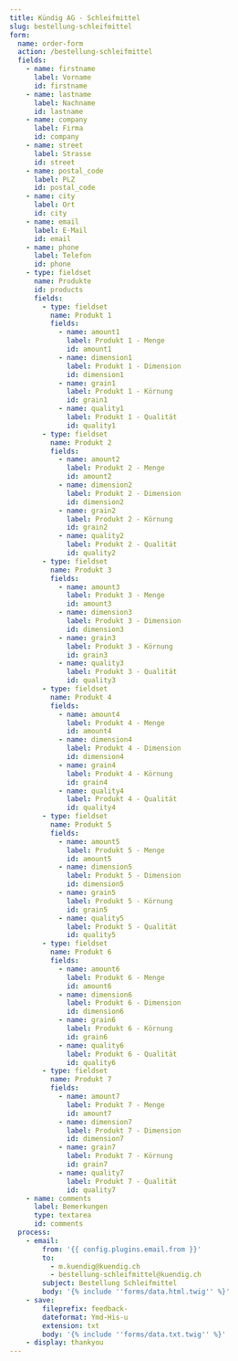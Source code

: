```yaml
---
title: Kündig AG - Schleifmittel
slug: bestellung-schleifmittel
form:
  name: order-form
  action: /bestellung-schleifmittel
  fields:
    - name: firstname
      label: Vorname
      id: firstname
    - name: lastname
      label: Nachname
      id: lastname
    - name: company
      label: Firma
      id: company
    - name: street
      label: Strasse
      id: street
    - name: postal_code
      label: PLZ
      id: postal_code
    - name: city
      label: Ort
      id: city
    - name: email
      label: E-Mail
      id: email
    - name: phone
      label: Telefon
      id: phone
    - type: fieldset
      name: Produkte
      id: products
      fields:
        - type: fieldset
          name: Produkt 1
          fields:
            - name: amount1
              label: Produkt 1 - Menge
              id: amount1
            - name: dimension1
              label: Produkt 1 - Dimension
              id: dimension1
            - name: grain1
              label: Produkt 1 - Körnung
              id: grain1
            - name: quality1
              label: Produkt 1 - Qualität
              id: quality1
        - type: fieldset
          name: Produkt 2
          fields:
            - name: amount2
              label: Produkt 2 - Menge
              id: amount2
            - name: dimension2
              label: Produkt 2 - Dimension
              id: dimension2
            - name: grain2
              label: Produkt 2 - Körnung
              id: grain2
            - name: quality2
              label: Produkt 2 - Qualität
              id: quality2
        - type: fieldset
          name: Produkt 3
          fields:
            - name: amount3
              label: Produkt 3 - Menge
              id: amount3
            - name: dimension3
              label: Produkt 3 - Dimension
              id: dimension3
            - name: grain3
              label: Produkt 3 - Körnung
              id: grain3
            - name: quality3
              label: Produkt 3 - Qualität
              id: quality3
        - type: fieldset
          name: Produkt 4
          fields:
            - name: amount4
              label: Produkt 4 - Menge
              id: amount4
            - name: dimension4
              label: Produkt 4 - Dimension
              id: dimension4
            - name: grain4
              label: Produkt 4 - Körnung
              id: grain4
            - name: quality4
              label: Produkt 4 - Qualität
              id: quality4
        - type: fieldset
          name: Produkt 5
          fields:
            - name: amount5
              label: Produkt 5 - Menge
              id: amount5
            - name: dimension5
              label: Produkt 5 - Dimension
              id: dimension5
            - name: grain5
              label: Produkt 5 - Körnung
              id: grain5
            - name: quality5
              label: Produkt 5 - Qualität
              id: quality5
        - type: fieldset
          name: Produkt 6
          fields:
            - name: amount6
              label: Produkt 6 - Menge
              id: amount6
            - name: dimension6
              label: Produkt 6 - Dimension
              id: dimension6
            - name: grain6
              label: Produkt 6 - Körnung
              id: grain6
            - name: quality6
              label: Produkt 6 - Qualität
              id: quality6
        - type: fieldset
          name: Produkt 7
          fields:
            - name: amount7
              label: Produkt 7 - Menge
              id: amount7
            - name: dimension7
              label: Produkt 7 - Dimension
              id: dimension7
            - name: grain7
              label: Produkt 7 - Körnung
              id: grain7
            - name: quality7
              label: Produkt 7 - Qualität
              id: quality7
    - name: comments
      label: Bemerkungen
      type: textarea
      id: comments
  process:
    - email:
        from: '{{ config.plugins.email.from }}'
        to:
          - m.kuendig@kuendig.ch
          - bestellung-schleifmittel@kuendig.ch
        subject: Bestellung Schleifmittel
        body: '{% include ''forms/data.html.twig'' %}'
    - save:
        fileprefix: feedback-
        dateformat: Ymd-His-u
        extension: txt
        body: '{% include ''forms/data.txt.twig'' %}'
    - display: thankyou
---
```

